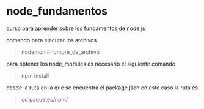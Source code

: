 # node_fundamentos

curso para aprender sobre los fundamentos de node js

comando para ejecutar los archivos

> nodemon #nombre_de_archivo

para obtener los node_modules es necesario el siguiente comando

> npm install

desde la ruta en la que se encuentra el package.json en este caso la ruta es

> cd paquetes/npm/
